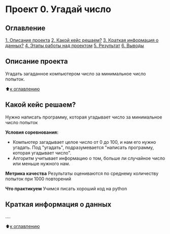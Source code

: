 # Проект 0. Угадай число

## Оглавление
[1. Описание проекта](https://github.com/rayennorv/sf_DS/tree/main/project_0/README.md#Описание-проекта)
[2. Какой кейс решаем?](https://github.com/rayennorv/sf_DS/tree/main/project_0/README.md#Какой-кейс-решаем)
[3. Краткая информация о данных?](https://github.com/rayennorv/sf_DS/tree/main/project_0/README.md#Краткая-информация-о-данных)
[4. Этапы работы над проектом](https://github.com/rayennorv/sf_DS/tree/main/project_0/README.md#Этапы-работы-над-проектом)
[5. Результат](https://github.com/rayennorv/sf_DS/tree/main/project_0/README.md#Результат)
[6. Выводы](https://github.com/rayennorv/sf_DS/tree/main/project_0/README.md#Выводы)

## Описание проекта
Угадать загаданное компьютером число за минимальное число попыток.

:arrow_up:[к оглавлению](https://github.com/rayennorv/sf_DS/blob/master/module_7/README.md#Оглавление)

## Какой кейс решаем?
Нужно написать программу, которая угадывает число за минимальное число попыток

**Условия соревнования:**
- Компьютер загадывает целое число от 0 до 100, и нам его нужно угадать. Под "угадать", подразумевается "написать программу, которая угадывает число".
- Алгоритм учитывает информацию о том, больше ли случайное число или меньше нужного нам.

**Метрика качества**
Результаты оцениваются по среднему количеству попыток при 1000 повторений

**Что практикуем**
Учимся писать хороший код на python

## Краткая информация о данных
....

:arrow_up:[к оглавлению](https://github.com/rayennorv/sf_DS/blob/master/module_7/README.md#Оглавление)